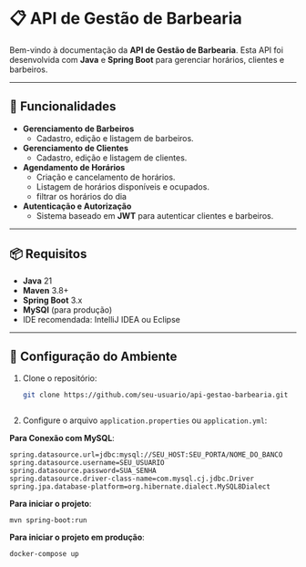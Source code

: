 

# 📋 **API de Gestão de Barbearia**

Bem-vindo à documentação da **API de Gestão de Barbearia**. Esta API foi desenvolvida com **Java** e **Spring Boot** para gerenciar horários, clientes e barbeiros.

---

## 🚀 **Funcionalidades**

- **Gerenciamento de Barbeiros**  
  - Cadastro, edição e listagem de barbeiros.
- **Gerenciamento de Clientes**  
  - Cadastro, edição e listagem de clientes.
- **Agendamento de Horários**  
  - Criação e cancelamento de horários.
  - Listagem de horários disponíveis e ocupados.
  - filtrar os horários do dia 
- **Autenticação e Autorização**  
  - Sistema baseado em **JWT** para autenticar clientes e barbeiros.

---

## 📦 **Requisitos**

- **Java** 21
- **Maven** 3.8+
- **Spring Boot** 3.x
- **MySQl**  (para produção)
- IDE recomendada: IntelliJ IDEA ou Eclipse

---

## 🔧 **Configuração do Ambiente**

1. Clone o repositório:  
   ```bash
   git clone https://github.com/seu-usuario/api-gestao-barbearia.git



  2. Configure o arquivo `application.properties` ou `application.yml`:

  
 **Para Conexão com MySQL**:
 ```
spring.datasource.url=jdbc:mysql://SEU_HOST:SEU_PORTA/NOME_DO_BANCO
spring.datasource.username=SEU_USUARIO
spring.datasource.password=SUA_SENHA
spring.datasource.driver-class-name=com.mysql.cj.jdbc.Driver
spring.jpa.database-platform=org.hibernate.dialect.MySQL8Dialect
```
**Para iniciar o projeto**:
 ```
mvn spring-boot:run
 ```

**Para iniciar o projeto em produção**:
 ```
docker-compose up
 ```




